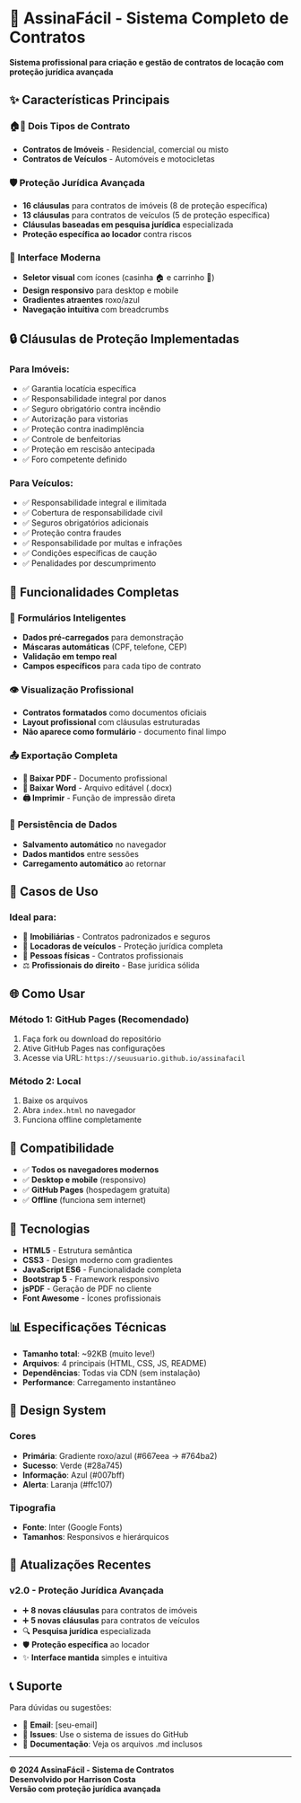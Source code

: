 # 🚀 AssinaFácil - Sistema Completo de Contratos

**Sistema profissional para criação e gestão de contratos de locação com proteção jurídica avançada**

## ✨ **Características Principais**

### 🏠🚗 **Dois Tipos de Contrato**
- **Contratos de Imóveis** - Residencial, comercial ou misto
- **Contratos de Veículos** - Automóveis e motocicletas

### 🛡️ **Proteção Jurídica Avançada**
- **16 cláusulas** para contratos de imóveis (8 de proteção específica)
- **13 cláusulas** para contratos de veículos (5 de proteção específica)
- **Cláusulas baseadas em pesquisa jurídica** especializada
- **Proteção específica ao locador** contra riscos

### 📱 **Interface Moderna**
- **Seletor visual** com ícones (casinha 🏠 e carrinho 🚗)
- **Design responsivo** para desktop e mobile
- **Gradientes atraentes** roxo/azul
- **Navegação intuitiva** com breadcrumbs

## 🔒 **Cláusulas de Proteção Implementadas**

### **Para Imóveis:**
- ✅ Garantia locatícia específica
- ✅ Responsabilidade integral por danos
- ✅ Seguro obrigatório contra incêndio
- ✅ Autorização para vistorias
- ✅ Proteção contra inadimplência
- ✅ Controle de benfeitorias
- ✅ Proteção em rescisão antecipada
- ✅ Foro competente definido

### **Para Veículos:**
- ✅ Responsabilidade integral e ilimitada
- ✅ Cobertura de responsabilidade civil
- ✅ Seguros obrigatórios adicionais
- ✅ Proteção contra fraudes
- ✅ Responsabilidade por multas e infrações
- ✅ Condições específicas de caução
- ✅ Penalidades por descumprimento

## 📄 **Funcionalidades Completas**

### 📝 **Formulários Inteligentes**
- **Dados pré-carregados** para demonstração
- **Máscaras automáticas** (CPF, telefone, CEP)
- **Validação em tempo real**
- **Campos específicos** para cada tipo de contrato

### 👁️ **Visualização Profissional**
- **Contratos formatados** como documentos oficiais
- **Layout profissional** com cláusulas estruturadas
- **Não aparece como formulário** - documento final limpo

### 📤 **Exportação Completa**
- **📄 Baixar PDF** - Documento profissional
- **📝 Baixar Word** - Arquivo editável (.docx)
- **🖨️ Imprimir** - Função de impressão direta

### 💾 **Persistência de Dados**
- **Salvamento automático** no navegador
- **Dados mantidos** entre sessões
- **Carregamento automático** ao retornar

## 🎯 **Casos de Uso**

### **Ideal para:**
- 🏢 **Imobiliárias** - Contratos padronizados e seguros
- 🚗 **Locadoras de veículos** - Proteção jurídica completa
- 👤 **Pessoas físicas** - Contratos profissionais
- ⚖️ **Profissionais do direito** - Base jurídica sólida

## 🌐 **Como Usar**

### **Método 1: GitHub Pages (Recomendado)**
1. Faça fork ou download do repositório
2. Ative GitHub Pages nas configurações
3. Acesse via URL: `https://seuusuario.github.io/assinafacil`

### **Método 2: Local**
1. Baixe os arquivos
2. Abra `index.html` no navegador
3. Funciona offline completamente

## 📱 **Compatibilidade**

- ✅ **Todos os navegadores modernos**
- ✅ **Desktop e mobile** (responsivo)
- ✅ **GitHub Pages** (hospedagem gratuita)
- ✅ **Offline** (funciona sem internet)

## 🔧 **Tecnologias**

- **HTML5** - Estrutura semântica
- **CSS3** - Design moderno com gradientes
- **JavaScript ES6** - Funcionalidade completa
- **Bootstrap 5** - Framework responsivo
- **jsPDF** - Geração de PDF no cliente
- **Font Awesome** - Ícones profissionais

## 📊 **Especificações Técnicas**

- **Tamanho total**: ~92KB (muito leve!)
- **Arquivos**: 4 principais (HTML, CSS, JS, README)
- **Dependências**: Todas via CDN (sem instalação)
- **Performance**: Carregamento instantâneo

## 🎨 **Design System**

### **Cores**
- **Primária**: Gradiente roxo/azul (#667eea → #764ba2)
- **Sucesso**: Verde (#28a745)
- **Informação**: Azul (#007bff)
- **Alerta**: Laranja (#ffc107)

### **Tipografia**
- **Fonte**: Inter (Google Fonts)
- **Tamanhos**: Responsivos e hierárquicos

## 🚀 **Atualizações Recentes**

### **v2.0 - Proteção Jurídica Avançada**
- ➕ **8 novas cláusulas** para contratos de imóveis
- ➕ **5 novas cláusulas** para contratos de veículos
- 🔍 **Pesquisa jurídica** especializada
- 🛡️ **Proteção específica** ao locador
- ✨ **Interface mantida** simples e intuitiva

## 📞 **Suporte**

Para dúvidas ou sugestões:
- 📧 **Email**: [seu-email]
- 💬 **Issues**: Use o sistema de issues do GitHub
- 📖 **Documentação**: Veja os arquivos .md inclusos

---

**© 2024 AssinaFácil - Sistema de Contratos**  
**Desenvolvido por Harrison Costa**  
**Versão com proteção jurídica avançada**


